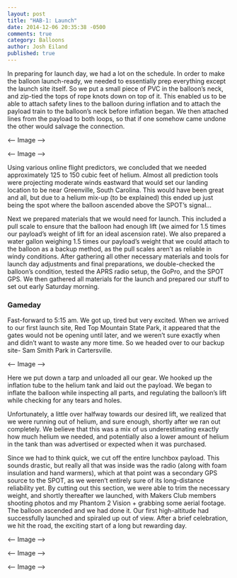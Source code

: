 ```yaml
---
layout: post
title: "HAB-1: Launch"
date: 2014-12-06 20:35:38 -0500
comments: true
category: Balloons
author: Josh Eiland
published: true
---
```


In preparing for launch day, we had a lot on the schedule. In order to make the balloon launch-ready, we needed to essentially prep everything except the launch site itself. So we put a small piece of PVC in the balloon’s neck, and zip-tied the tops of rope knots down on top of it. This enabled us to be able to attach safety lines to the balloon during inflation and to attach the payload train to the balloon’s neck before inflation began. We then attached lines from the payload to both loops, so that if one somehow came undone the other would salvage the connection.

<-- Image -->

<-- Image -->

Using various online flight predictors, we concluded that we needed approximately 125 to 150 cubic feet of helium. Almost all prediction tools were projecting moderate winds eastward that would set our landing location to be near Greenville, South Carolina. This would have been great and all, but due to a helium mix-up (to be explained) this ended up just being the spot where the balloon ascended above the SPOT’s signal…

Next we prepared materials that we would need for launch. This included a pull scale to ensure that the balloon had enough lift (we aimed for 1.5 times our payload’s weight of lift for an ideal ascension rate). We also prepared a water gallon weighing 1.5 times our payload’s weight that we could attach to the balloon as a backup method, as the pull scales aren’t as reliable in windy conditions. After gathering all other necessary materials and tools for launch day adjustments and final preparations, we double-checked the balloon’s condition, tested the APRS radio setup, the GoPro, and the SPOT GPS. We then gathered all materials for the launch and prepared our stuff to set out early Saturday morning.

### Gameday

Fast-forward to 5:15 am. We got up, tired but very excited. When we arrived to our first launch site, Red Top Mountain State Park, it appeared that the gates would not be opening until later, and we weren’t sure exactly when and didn’t want to waste any more time. So we headed over to our backup site- Sam Smith Park in Cartersville.

<-- Image -->

Here we put down a tarp and unloaded all our gear. We hooked up the inflation tube to the helium tank and laid out the payload. We began to inflate the balloon while inspecting all parts, and regulating the balloon’s lift while checking for any tears and holes.

Unfortunately, a little over halfway towards our desired lift, we realized that we were running out of helium, and sure enough, shortly after we ran out completely. We believe that this was a mix of us underestimating exactly how much helium we needed, and potentially also a lower amount of helium in the tank than was advertised or expected when it was purchased.

Since we had to think quick, we cut off the entire lunchbox payload. This sounds drastic, but really all that was inside was the radio (along with foam insulation and hand warmers), which at that point was a secondary GPS source to the SPOT, as we weren’t entirely sure of its long-distance reliability yet. By cutting out this section, we were able to trim the necessary weight, and shortly thereafter we launched, with Makers Club members shooting photos and my Phantom 2 Vision + grabbing some aerial footage. The balloon ascended and we had done it. Our first high-altitude had successfully launched and spiraled up out of view. After a brief celebration, we hit the road, the exciting start of a long but rewarding day.

<-- Image -->

<-- Image -->

<-- Image -->
